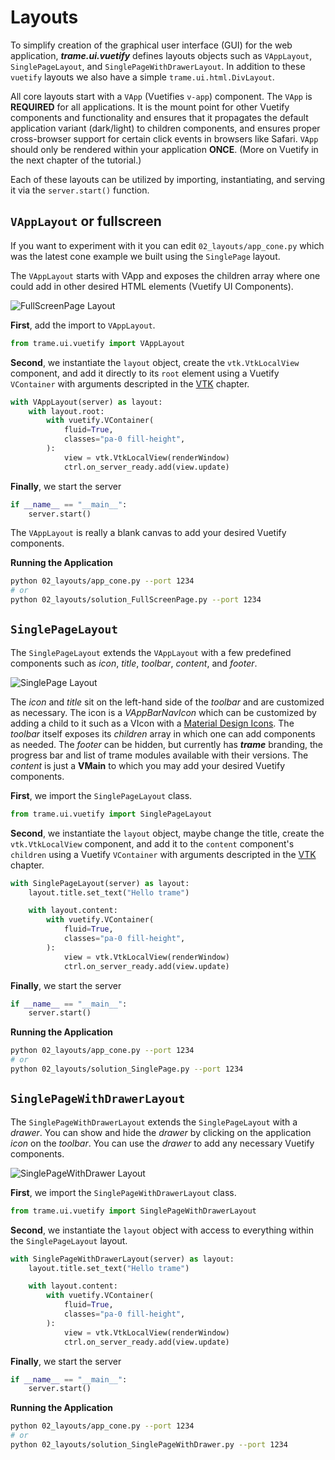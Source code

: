 # Layouts

To simplify creation of the graphical user interface (GUI) for the web application, ***trame.ui.vuetify*** defines layouts objects such as `VAppLayout`, `SinglePageLayout`, and `SinglePageWithDrawerLayout`.
In addition to these `vuetify` layouts we also have a simple `trame.ui.html.DivLayout`.

All core layouts start with a `VApp` (Vuetifies `v-app`) component. The `VApp` is **REQUIRED** for all applications. It is the mount point for other Vuetify components and functionality and ensures that it propagates the default application variant (dark/light) to children components, and ensures proper cross-browser support for certain click events in browsers like Safari. `VApp` should only be rendered within your application **ONCE**. (More on Vuetify in the next chapter of the tutorial.)

Each of these layouts can be utilized by importing, instantiating, and serving it via the `server.start()` function.

<div class="print-break"></div>

## `VAppLayout` or fullscreen

If you want to experiment with it you can edit `02_layouts/app_cone.py` which was the latest cone example we built using the `SinglePage` layout.

The `VAppLayout` starts with VApp and exposes the children array where one could add in other desired HTML elements (Vuetify UI Components).

![FullScreenPage Layout](/assets/images/tutorial/fullscreenpage.jpg)

**First**, add the import to `VAppLayout`.

```python
from trame.ui.vuetify import VAppLayout
```

**Second**, we instantiate the `layout` object, create the `vtk.VtkLocalView` component, and add it directly to its `root` element using a Vuetify `VContainer` with arguments descripted in the [VTK](vtk) chapter.

```python
with VAppLayout(server) as layout:
    with layout.root:
        with vuetify.VContainer(
            fluid=True,
            classes="pa-0 fill-height",
        ):
            view = vtk.VtkLocalView(renderWindow)
            ctrl.on_server_ready.add(view.update)
```

**Finally**, we start the server

```python
if __name__ == "__main__":
    server.start()
```

The `VAppLayout` is really a blank canvas to add your desired Vuetify components.

**Running the Application**

```bash
python 02_layouts/app_cone.py --port 1234
# or
python 02_layouts/solution_FullScreenPage.py --port 1234
```

<div class="print-break"></div>

## `SinglePageLayout`

The `SinglePageLayout` extends the `VAppLayout` with a few predefined components such as *icon*, *title*, *toolbar*, *content*, and *footer*.

![SinglePage Layout](/assets/images/tutorial/singlepage.jpg)

The *icon* and *title* sit on the left-hand side of the *toolbar* and are customized as necessary. The icon is a *VAppBarNavIcon*  which can be customized by adding a child to it such as a VIcon with a [Material Design Icons](https://materialdesignicons.com/). The *toolbar* itself exposes its *children* array in which one can add components as needed. The *footer* can be hidden, but currently has ***trame*** branding, the progress bar and list of trame modules available with their versions. The *content* is just a **VMain** to which you may add your desired Vuetify components.

**First**, we import the `SinglePageLayout` class.

```python
from trame.ui.vuetify import SinglePageLayout
```

**Second**, we instantiate the `layout` object, maybe change the title, create the `vtk.VtkLocalView` component, and add it to the `content` component's `children` using a Vuetify `VContainer` with arguments descripted in the [VTK]() chapter.

```python
with SinglePageLayout(server) as layout:
    layout.title.set_text("Hello trame")

    with layout.content:
        with vuetify.VContainer(
            fluid=True,
            classes="pa-0 fill-height",
        ):
            view = vtk.VtkLocalView(renderWindow)
            ctrl.on_server_ready.add(view.update)

```

**Finally**, we start the server

```python
if __name__ == "__main__":
    server.start()
```

**Running the Application**

```bash
python 02_layouts/app_cone.py --port 1234
# or
python 02_layouts/solution_SinglePage.py --port 1234
```

<div class="print-break"></div>

## `SinglePageWithDrawerLayout`

The `SinglePageWithDrawerLayout` extends the `SinglePageLayout` with a *drawer*. You can show and hide the *drawer* by clicking on the application *icon* on the *toolbar*. You can use the *drawer* to add any necessary Vuetify components.

![SinglePageWithDrawer Layout](/assets/images/tutorial/singlepagewithdrawer.jpg)

**First**, we import the `SinglePageWithDrawerLayout` class.

```python
from trame.ui.vuetify import SinglePageWithDrawerLayout
```

**Second**, we instantiate the `layout` object with access to everything within the `SinglePageLayout` layout.

```python
with SinglePageWithDrawerLayout(server) as layout:
    layout.title.set_text("Hello trame")

    with layout.content:
        with vuetify.VContainer(
            fluid=True,
            classes="pa-0 fill-height",
        ):
            view = vtk.VtkLocalView(renderWindow)
            ctrl.on_server_ready.add(view.update)

```

**Finally**, we start the server

```python
if __name__ == "__main__":
    server.start()
```

**Running the Application**

```bash
python 02_layouts/app_cone.py --port 1234
# or
python 02_layouts/solution_SinglePageWithDrawer.py --port 1234
```
